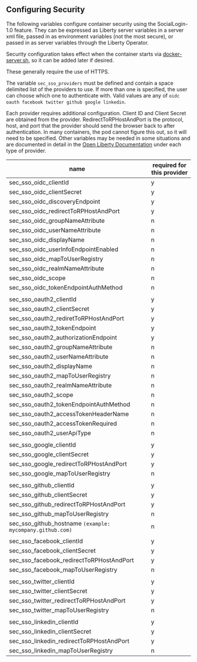 ## Configuring Security


The following variables configure container security using the SocialLogin-1.0 feature. They can be expressed as Liberty server variables in a server xml file,
passed in as environment variables (not the most secure), or passed in as server variables through the Liberty Operator.

Security configuration takes effect when the container starts via [docker-server.sh](releases/latest/kernel/helpers/runtime/docker-server.sh), so it can be added later if desired.

These generally require the use of HTTPS. 

The variable `sec_sso_providers` must be defined and contain a space delimited list of the providers to use. If more than one is specified, the user can choose which one to authenticate with. Valid values are any of `oidc oauth facebook twitter github google linkedin`.

Each provider requires additional configuration.  Client ID and Client Secret are obtained from the provider.  RedirectToRPHostAndPort is the protocol, host, and port that the provider should send the browser back to after authentication.  In many containers, the pod cannot figure this out, so it will need to be specified. Other variables may be needed in some situations and are documented in detail in the [Open Liberty Documentation](https://openliberty.io/docs/ref/feature/#socialLogin-1.0.html) under each type of provider.

 name                                 | required for this provider |
|------------------------------------ | ------ |
|sec_sso_oidc_clientId                | y |
|sec_sso_oidc_clientSecret            | y |
|sec_sso_oidc_discoveryEndpoint       | y |
|sec_sso_oidc_redirectToRPHostAndPort | y |
|sec_sso_oidc_groupNameAttribute      | n |
|sec_sso_oidc_userNameAttribute      | n |
|sec_sso_oidc_displayName      | n |
|sec_sso_oidc_userInfoEndpointEnabled      | n |
|sec_sso_oidc_mapToUserRegistry |n|
|sec_sso_oidc_realmNameAttribute |n|
|sec_sso_oidc_scope      | n |
|sec_sso_oidc_tokenEndpointAuthMethod      | n |
|||
|sec_sso_oauth2_clientId             |y|
|sec_sso_oauth2_clientSecret             |y|
|sec_sso_oauth2_rediretToRPHostAndPort             |y|
|sec_sso_oauth2_tokenEndpoint             |y|
|sec_sso_oauth2_authorizationEndpoint             |y|
|sec_sso_oauth2_groupNameAttribute      | n |
|sec_sso_oauth2_userNameAttribute      | n |
|sec_sso_oauth2_displayName      | n |
|sec_sso_oauth2_mapToUserRegistry      | n |
|sec_sso_oauth2_realmNameAttribute      | n |
|sec_sso_oauth2_scope      | n |
|sec_sso_oauth2_tokenEndpointAuthMethod      | n |
|sec_sso_oauth2_accessTokenHeaderName      | n |
|sec_sso_oauth2_accessTokenRequired      | n |
|sec_sso_oauth2_userApiType      | n |
|||
|sec_sso_google_clientId       | y |
|sec_sso_google_clientSecret       | y |
|sec_sso_google_redirectToRPHostAndPort       | y |
|sec_sso_google_mapToUserRegistry       | n|
|||
|sec_sso_github_clientId       | y |
|sec_sso_github_clientSecret       | y |
|sec_sso_github_redirectToRPHostAndPort       | y |
|sec_sso_github_mapToUserRegistry       | n|
|sec_sso_github_hostname `(example: mycompany.github.com)`     | n|
|||
|sec_sso_facebook_clientId       | y |
|sec_sso_facebook_clientSecret       | y |
|sec_sso_facebook_redirectToRPHostAndPort       | y |
|sec_sso_facebook_mapToUserRegistry       | n|
|||
|sec_sso_twitter_clientId      | y |
|sec_sso_twitter_clientSecret      | y |
|sec_sso_twitter_redirectToRPHostAndPort      | y |
|sec_sso_twitter_mapToUserRegistry       | n|
|||
sec_sso_linkedin_clientId      | y |
sec_sso_linkedin_clientSecret      | y |
sec_sso_linkedin_redirectToRPHostAndPort      | y |
sec_sso_linkedin_mapToUserRegistry       | n|






